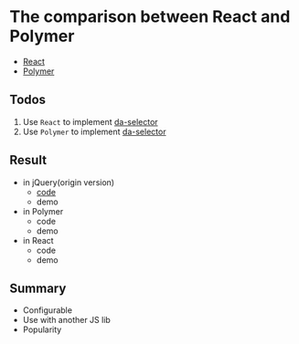 The comparison between React and Polymer
======

- [React](https://facebook.github.io/react/)
- [Polymer](https://www.polymer-project.org/)

## Todos

1. Use `React` to implement [da-selector](./origin/da-selector.js)
2. Use `Polymer` to implement [da-selector](./origin/da-selector.js)

## Result

- in jQuery(origin version)
    - [code](./origin/da-selector.js)
    - demo
- in Polymer
    - code
    - demo
- in React
    - code
    - demo

## Summary

- Configurable
- Use with another JS lib 
- Popularity
